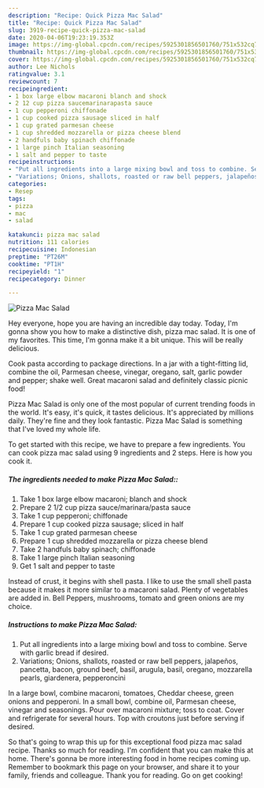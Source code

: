```yaml
---
description: "Recipe: Quick Pizza Mac Salad"
title: "Recipe: Quick Pizza Mac Salad"
slug: 3919-recipe-quick-pizza-mac-salad
date: 2020-04-06T19:23:19.353Z
image: https://img-global.cpcdn.com/recipes/5925301856501760/751x532cq70/pizza-mac-salad-recipe-main-photo.jpg
thumbnail: https://img-global.cpcdn.com/recipes/5925301856501760/751x532cq70/pizza-mac-salad-recipe-main-photo.jpg
cover: https://img-global.cpcdn.com/recipes/5925301856501760/751x532cq70/pizza-mac-salad-recipe-main-photo.jpg
author: Lee Nichols
ratingvalue: 3.1
reviewcount: 7
recipeingredient:
- 1 box large elbow macaroni blanch and shock
- 2 12 cup pizza saucemarinarapasta sauce
- 1 cup pepperoni chiffonade
- 1 cup cooked pizza sausage sliced in half
- 1 cup grated parmesan cheese
- 1 cup shredded mozzarella or pizza cheese blend
- 2 handfuls baby spinach chiffonade
- 1 large pinch Italian seasoning
- 1 salt and pepper to taste
recipeinstructions:
- "Put all ingredients into a large mixing bowl and toss to combine. Serve with garlic bread if desired."
- "Variations; Onions, shallots, roasted or raw bell peppers, jalapeños, pancetta, bacon, ground beef, basil, arugula, basil, oregano, mozzarella pearls, giardenera, pepperoncini"
categories:
- Resep
tags:
- pizza
- mac
- salad

katakunci: pizza mac salad
nutrition: 111 calories
recipecuisine: Indonesian
preptime: "PT26M"
cooktime: "PT1H"
recipeyield: "1"
recipecategory: Dinner

---
```



![Pizza Mac Salad](https://img-global.cpcdn.com/recipes/5925301856501760/751x532cq70/pizza-mac-salad-recipe-main-photo.jpg)

Hey everyone, hope you are having an incredible day today. Today, I'm gonna show you how to make a distinctive dish, pizza mac salad. It is one of my favorites. This time, I'm gonna make it a bit unique. This will be really delicious.

Cook pasta according to package directions. In a jar with a tight-fitting lid, combine the oil, Parmesan cheese, vinegar, oregano, salt, garlic powder and pepper; shake well. Great macaroni salad and definitely classic picnic food!

Pizza Mac Salad is only one of the most popular of current trending foods in the world. It's easy, it's quick, it tastes delicious. It's appreciated by millions daily. They're fine and they look fantastic. Pizza Mac Salad is something that I've loved my whole life.


To get started with this recipe, we have to prepare a few ingredients. You can cook pizza mac salad using 9 ingredients and 2 steps. Here is how you cook it.

##### The ingredients needed to make Pizza Mac Salad::

1. Take 1 box large elbow macaroni; blanch and shock
1. Prepare 2 1/2 cup pizza sauce/marinara/pasta sauce
1. Take 1 cup pepperoni; chiffonade
1. Prepare 1 cup cooked pizza sausage; sliced in half
1. Take 1 cup grated parmesan cheese
1. Prepare 1 cup shredded mozzarella or pizza cheese blend
1. Take 2 handfuls baby spinach; chiffonade
1. Take 1 large pinch Italian seasoning
1. Get 1 salt and pepper to taste


Instead of crust, it begins with shell pasta. I like to use the small shell pasta because it makes it more similar to a macaroni salad. Plenty of vegetables are added in. Bell Peppers, mushrooms, tomato and green onions are my choice. 

##### Instructions to make Pizza Mac Salad:

1. Put all ingredients into a large mixing bowl and toss to combine. Serve with garlic bread if desired.
1. Variations; Onions, shallots, roasted or raw bell peppers, jalapeños, pancetta, bacon, ground beef, basil, arugula, basil, oregano, mozzarella pearls, giardenera, pepperoncini


In a large bowl, combine macaroni, tomatoes, Cheddar cheese, green onions and pepperoni. In a small bowl, combine oil, Parmesan cheese, vinegar and seasonings. Pour over macaroni mixture; toss to coat. Cover and refrigerate for several hours. Top with croutons just before serving if desired. 

So that's going to wrap this up for this exceptional food pizza mac salad recipe. Thanks so much for reading. I'm confident that you can make this at home. There's gonna be more interesting food in home recipes coming up. Remember to bookmark this page on your browser, and share it to your family, friends and colleague. Thank you for reading. Go on get cooking!

